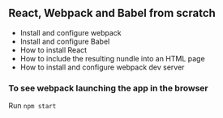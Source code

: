 ## React, Webpack and Babel from scratch

- Install and configure webpack
- Install and configure Babel
- How to install React
- How to include the resulting nundle into an HTML page
- How to install and configure webpack dev server

### To see webpack launching the app in the browser
Run `npm start`